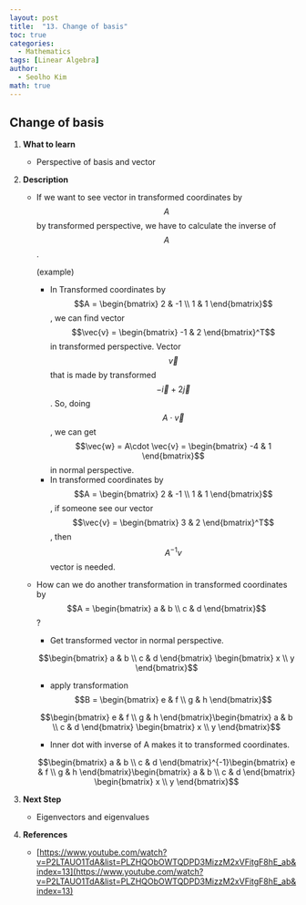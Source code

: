 ```yaml
---
layout: post
title:  "13. Change of basis"
toc: true
categories: 
  - Mathematics
tags: [Linear Algebra]
author:
  - Seolho Kim
math: true
---
```

## Change of basis

1. **What to learn**
    - Perspective of basis and vector
2. **Description**
    - If we want to see vector in transformed coordinates by $$A$$ by transformed perspective, we have to calculate the inverse of $$A$$.

        (example)

        - In Transformed coordinates by $$A = \begin{bmatrix}
        2  & -1 \\ 1 & 1
        \end{bmatrix}$$, we can find vector $$\vec{v} = \begin{bmatrix}
        -1  & 2
        \end{bmatrix}^T$$ in transformed perspective. Vector $$\vec{v}$$ that is made by transformed $$-\vec{i} + 2\vec{j}$$.  So, doing $$A\cdot \vec{v}$$  , we can get $$\vec{w} = A\cdot \vec{v} = \begin{bmatrix}
        -4  & 1
        \end{bmatrix}$$ in normal perspective.
        - In transformed coordinates by $$A = \begin{bmatrix}
        2  & -1 \\ 1 & 1
        \end{bmatrix}$$, if someone see our vector $$\vec{v} = \begin{bmatrix}
        3  & 2
        \end{bmatrix}^T$$, then $$A^{-1}v$$ vector is needed.
    - How can we do another transformation in transformed coordinates by $$A = \begin{bmatrix}
    a  & b \\ c & d
    \end{bmatrix}$$?
        - Get transformed vector in normal perspective.

        $$\begin{bmatrix}
        a  & b \\ c & d
        \end{bmatrix} \begin{bmatrix}
        x  \\ y
        \end{bmatrix}$$

        - apply transformation $$B = \begin{bmatrix}
        e  & f \\ g & h
        \end{bmatrix}$$

        $$\begin{bmatrix}
        e  & f \\ g & h
        \end{bmatrix}\begin{bmatrix}
        a  & b \\ c & d
        \end{bmatrix} \begin{bmatrix}
        x  \\ y
        \end{bmatrix}$$

        - Inner dot with inverse of A makes it to transformed coordinates.

        $$\begin{bmatrix}
        a  & b \\ c & d
        \end{bmatrix}^{-1}\begin{bmatrix}
        e  & f \\ g & h
        \end{bmatrix}\begin{bmatrix}
        a  & b \\ c & d
        \end{bmatrix} \begin{bmatrix}
        x  \\ y
        \end{bmatrix}$$

3. **Next Step**
    - Eigenvectors and eigenvalues
4. **References**
    - [https://www.youtube.com/watch?v=P2LTAUO1TdA&list=PLZHQObOWTQDPD3MizzM2xVFitgF8hE_ab&index=13](https://www.youtube.com/watch?v=P2LTAUO1TdA&list=PLZHQObOWTQDPD3MizzM2xVFitgF8hE_ab&index=13)